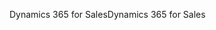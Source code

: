 <span data-ttu-id="5897e-101">Dynamics 365 for Sales</span><span class="sxs-lookup"><span data-stu-id="5897e-101">Dynamics 365 for Sales</span></span>
